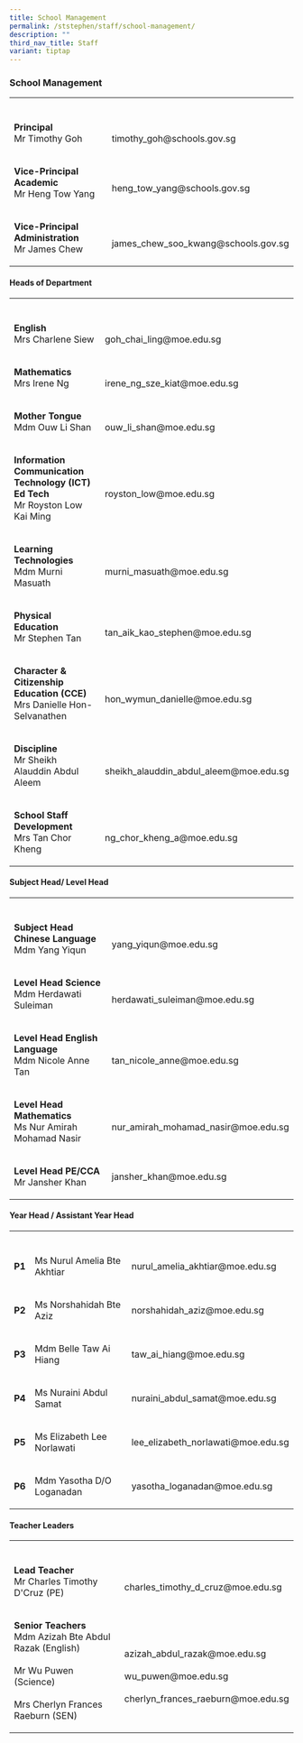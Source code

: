 ```yaml
---
title: School Management
permalink: /ststephen/staff/school-management/
description: ""
third_nav_title: Staff
variant: tiptap
---
```

<h3>School Management</h3>
<table>
<tbody>
<tr>
<th rowspan="1" colspan="1">
<p></p>
</th>
<th rowspan="1" colspan="1">
<p></p>
</th>
</tr>
<tr>
<td rowspan="1" colspan="1">
<p><strong>Principal</strong> 
<br>Mr Timothy Goh</p>
</td>
<td rowspan="1" colspan="1">
<p>
<br>timothy_goh@schools.gov.sg</p>
</td>
</tr>
<tr>
<td rowspan="1" colspan="1">
<p><strong>Vice-Principal Academic</strong> 
<br>Mr Heng Tow Yang</p>
</td>
<td rowspan="1" colspan="1">
<p>
<br>heng_tow_yang@schools.gov.sg</p>
</td>
</tr>
<tr>
<td rowspan="1" colspan="1">
<p><strong>Vice-Principal Administration</strong> 
<br>Mr James Chew</p>
</td>
<td rowspan="1" colspan="1">
<p>
<br>james_chew_soo_kwang@schools.gov.sg</p>
</td>
</tr>
</tbody>
</table>
<h4>Heads of Department</h4>
<table>
<tbody>
<tr>
<th rowspan="1" colspan="1">
<p></p>
</th>
<th rowspan="1" colspan="1">
<p></p>
</th>
</tr>
<tr>
<td rowspan="1" colspan="1">
<p><strong>English</strong> 
<br>Mrs Charlene Siew</p>
</td>
<td rowspan="1" colspan="1">
<p>
<br>goh_chai_ling@moe.edu.sg</p>
</td>
</tr>
<tr>
<td rowspan="1" colspan="1">
<p><strong>Mathematics</strong> 
<br>Mrs Irene Ng</p>
</td>
<td rowspan="1" colspan="1">
<p>
<br>irene_ng_sze_kiat@moe.edu.sg</p>
</td>
</tr>
<tr>
<td rowspan="1" colspan="1">
<p><strong>Mother Tongue</strong> 
<br>Mdm Ouw Li Shan</p>
</td>
<td rowspan="1" colspan="1">
<p>
<br>ouw_li_shan@moe.edu.sg</p>
</td>
</tr>
<tr>
<td rowspan="1" colspan="1">
<p><strong>Information Communication Technology (ICT) Ed Tech</strong> 
<br>Mr Royston Low Kai Ming</p>
</td>
<td rowspan="1" colspan="1">
<p>
<br>royston_low@moe.edu.sg</p>
</td>
</tr>
<tr>
<td rowspan="1" colspan="1">
<p><strong>Learning Technologies</strong> 
<br>Mdm Murni Masuath</p>
</td>
<td rowspan="1" colspan="1">
<p>
<br>murni_masuath@moe.edu.sg</p>
</td>
</tr>
<tr>
<td rowspan="1" colspan="1">
<p><strong>Physical Education</strong> 
<br>Mr Stephen Tan</p>
</td>
<td rowspan="1" colspan="1">
<p>
<br>tan_aik_kao_stephen@moe.edu.sg</p>
</td>
</tr>
<tr>
<td rowspan="1" colspan="1">
<p><strong>Character &amp; Citizenship Education (CCE)</strong> 
<br>Mrs Danielle Hon-Selvanathen</p>
</td>
<td rowspan="1" colspan="1">
<p>
<br>hon_wymun_danielle@moe.edu.sg</p>
</td>
</tr>
<tr>
<td rowspan="1" colspan="1">
<p><strong>Discipline</strong> 
<br>Mr Sheikh Alauddin Abdul Aleem</p>
</td>
<td rowspan="1" colspan="1">
<p>
<br>sheikh_alauddin_abdul_aleem@moe.edu.sg</p>
</td>
</tr>
<tr>
<td rowspan="1" colspan="1">
<p><strong>School Staff Development</strong> 
<br>Mrs Tan Chor Kheng</p>
</td>
<td rowspan="1" colspan="1">
<p>
<br>ng_chor_kheng_a@moe.edu.sg</p>
</td>
</tr>
</tbody>
</table>
<h4>Subject Head/ Level Head</h4>
<table>
<tbody>
<tr>
<th rowspan="1" colspan="1">
<p></p>
</th>
<th rowspan="1" colspan="1">
<p></p>
</th>
</tr>
<tr>
<td rowspan="1" colspan="1">
<p><strong>Subject Head Chinese Language</strong> 
<br>Mdm Yang Yiqun</p>
</td>
<td rowspan="1" colspan="1">
<p>
<br>yang_yiqun@moe.edu.sg</p>
</td>
</tr>
<tr>
<td rowspan="1" colspan="1">
<p><strong>Level Head Science</strong> 
<br>Mdm Herdawati Suleiman</p>
</td>
<td rowspan="1" colspan="1">
<p>
<br>herdawati_suleiman@moe.edu.sg</p>
</td>
</tr>
<tr>
<td rowspan="1" colspan="1">
<p><strong>Level Head English Language</strong> 
<br>Mdm Nicole Anne Tan</p>
</td>
<td rowspan="1" colspan="1">
<p>
<br>tan_nicole_anne@moe.edu.sg</p>
</td>
</tr>
<tr>
<td rowspan="1" colspan="1">
<p><strong>Level Head Mathematics</strong> 
<br>Ms Nur Amirah Mohamad Nasir</p>
</td>
<td rowspan="1" colspan="1">
<p>
<br>nur_amirah_mohamad_nasir@moe.edu.sg</p>
</td>
</tr>
<tr>
<td rowspan="1" colspan="1">
<p><strong>Level Head PE/CCA</strong> 
<br>Mr Jansher Khan</p>
</td>
<td rowspan="1" colspan="1">
<p>jansher_khan@moe.edu.sg</p>
</td>
</tr>
</tbody>
</table>
<h4>Year Head / Assistant Year Head</h4>
<table>
<tbody>
<tr>
<th rowspan="1" colspan="1">
<p></p>
</th>
<th rowspan="1" colspan="1">
<p></p>
</th>
<th rowspan="1" colspan="1">
<p></p>
</th>
</tr>
<tr>
<td rowspan="1" colspan="1">
<p><strong>P1</strong>
</p>
</td>
<td rowspan="1" colspan="1">
<p>Ms Nurul Amelia Bte Akhtiar</p>
</td>
<td rowspan="1" colspan="1">
<p>nurul_amelia_akhtiar@moe.edu.sg</p>
</td>
</tr>
<tr>
<td rowspan="1" colspan="1">
<p><strong>P2</strong>
</p>
</td>
<td rowspan="1" colspan="1">
<p>Ms Norshahidah Bte Aziz</p>
</td>
<td rowspan="1" colspan="1">
<p>norshahidah_aziz@moe.edu.sg</p>
</td>
</tr>
<tr>
<td rowspan="1" colspan="1">
<p><strong>P3</strong>
</p>
</td>
<td rowspan="1" colspan="1">
<p>Mdm Belle Taw Ai Hiang</p>
</td>
<td rowspan="1" colspan="1">
<p>taw_ai_hiang@moe.edu.sg</p>
</td>
</tr>
<tr>
<td rowspan="1" colspan="1">
<p><strong>P4</strong>
</p>
</td>
<td rowspan="1" colspan="1">
<p>Ms Nuraini Abdul Samat</p>
</td>
<td rowspan="1" colspan="1">
<p>nuraini_abdul_samat@moe.edu.sg</p>
</td>
</tr>
<tr>
<td rowspan="1" colspan="1">
<p><strong>P5</strong>
</p>
</td>
<td rowspan="1" colspan="1">
<p>Ms Elizabeth Lee Norlawati</p>
</td>
<td rowspan="1" colspan="1">
<p>lee_elizabeth_norlawati@moe.edu.sg</p>
</td>
</tr>
<tr>
<td rowspan="1" colspan="1">
<p><strong>P6</strong>
</p>
</td>
<td rowspan="1" colspan="1">
<p>Mdm Yasotha D/O Loganadan</p>
</td>
<td rowspan="1" colspan="1">
<p>yasotha_loganadan@moe.edu.sg</p>
</td>
</tr>
</tbody>
</table>
<h4>Teacher Leaders</h4>
<table>
<tbody>
<tr>
<th rowspan="1" colspan="1">
<p></p>
</th>
<th rowspan="1" colspan="1">
<p></p>
</th>
</tr>
<tr>
<td rowspan="1" colspan="1">
<p><strong>Lead Teacher</strong> 
<br>Mr Charles Timothy D'Cruz (PE)</p>
</td>
<td rowspan="1" colspan="1">
<p>
<br>charles_timothy_d_cruz@moe.edu.sg</p>
</td>
</tr>
<tr>
<td rowspan="1" colspan="1">
<p><strong>Senior Teachers</strong> 
<br>Mdm Azizah Bte Abdul Razak (English)
<br>
<br>Mr Wu Puwen (Science)
<br>
<br>Mrs Cherlyn Frances Raeburn (SEN)</p>
</td>
<td rowspan="1" colspan="1">
<p>
<br>azizah_abdul_razak@moe.edu.sg
<br>
<br>wu_puwen@moe.edu.sg
<br>
<br>cherlyn_frances_raeburn@moe.edu.sg</p>
</td>
</tr>
</tbody>
</table>
<p></p>